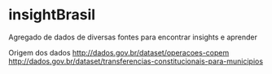 # insightBrasil
Agregado de dados de diversas fontes para encontrar insights e aprender

Origem dos dados
http://dados.gov.br/dataset/operacoes-copem
http://dados.gov.br/dataset/transferencias-constitucionais-para-municipios
